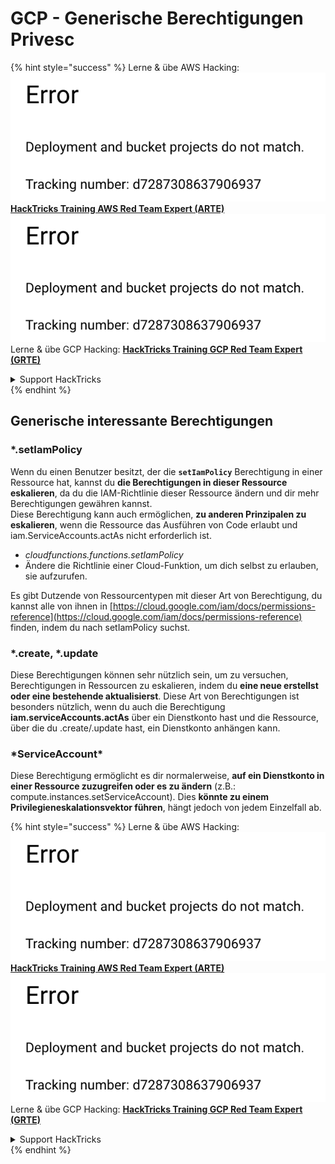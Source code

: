 # GCP - Generische Berechtigungen Privesc

{% hint style="success" %}
Lerne & übe AWS Hacking:<img src="../../../.gitbook/assets/image (1) (1).png" alt="" data-size="line">[**HackTricks Training AWS Red Team Expert (ARTE)**](https://training.hacktricks.xyz/courses/arte)<img src="../../../.gitbook/assets/image (1) (1).png" alt="" data-size="line">\
Lerne & übe GCP Hacking: <img src="../../../.gitbook/assets/image (2).png" alt="" data-size="line">[**HackTricks Training GCP Red Team Expert (GRTE)**<img src="../../../.gitbook/assets/image (2).png" alt="" data-size="line">](https://training.hacktricks.xyz/courses/grte)

<details>

<summary>Support HackTricks</summary>

* Überprüfe die [**Abonnementpläne**](https://github.com/sponsors/carlospolop)!
* **Tritt der** 💬 [**Discord-Gruppe**](https://discord.gg/hRep4RUj7f) oder der [**Telegram-Gruppe**](https://t.me/peass) bei oder **folge** uns auf **Twitter** 🐦 [**@hacktricks\_live**](https://twitter.com/hacktricks\_live)**.**
* **Teile Hacking-Tricks, indem du PRs an die** [**HackTricks**](https://github.com/carlospolop/hacktricks) und [**HackTricks Cloud**](https://github.com/carlospolop/hacktricks-cloud) GitHub-Repos sendest.

</details>
{% endhint %}

## Generische interessante Berechtigungen

### \*.setIamPolicy

Wenn du einen Benutzer besitzt, der die **`setIamPolicy`** Berechtigung in einer Ressource hat, kannst du **die Berechtigungen in dieser Ressource eskalieren**, da du die IAM-Richtlinie dieser Ressource ändern und dir mehr Berechtigungen gewähren kannst.\
Diese Berechtigung kann auch ermöglichen, **zu anderen Prinzipalen zu eskalieren**, wenn die Ressource das Ausführen von Code erlaubt und iam.ServiceAccounts.actAs nicht erforderlich ist.

* _cloudfunctions.functions.setIamPolicy_
* Ändere die Richtlinie einer Cloud-Funktion, um dich selbst zu erlauben, sie aufzurufen.

Es gibt Dutzende von Ressourcentypen mit dieser Art von Berechtigung, du kannst alle von ihnen in [https://cloud.google.com/iam/docs/permissions-reference](https://cloud.google.com/iam/docs/permissions-reference) finden, indem du nach setIamPolicy suchst.

### \*.create, \*.update

Diese Berechtigungen können sehr nützlich sein, um zu versuchen, Berechtigungen in Ressourcen zu eskalieren, indem du **eine neue erstellst oder eine bestehende aktualisierst**. Diese Art von Berechtigungen ist besonders nützlich, wenn du auch die Berechtigung **iam.serviceAccounts.actAs** über ein Dienstkonto hast und die Ressource, über die du .create/.update hast, ein Dienstkonto anhängen kann.

### \*ServiceAccount\*

Diese Berechtigung ermöglicht es dir normalerweise, **auf ein Dienstkonto in einer Ressource zuzugreifen oder es zu ändern** (z.B.: compute.instances.setServiceAccount). Dies **könnte zu einem Privilegieneskalationsvektor führen**, hängt jedoch von jedem Einzelfall ab.

{% hint style="success" %}
Lerne & übe AWS Hacking:<img src="../../../.gitbook/assets/image (1) (1).png" alt="" data-size="line">[**HackTricks Training AWS Red Team Expert (ARTE)**](https://training.hacktricks.xyz/courses/arte)<img src="../../../.gitbook/assets/image (1) (1).png" alt="" data-size="line">\
Lerne & übe GCP Hacking: <img src="../../../.gitbook/assets/image (2).png" alt="" data-size="line">[**HackTricks Training GCP Red Team Expert (GRTE)**<img src="../../../.gitbook/assets/image (2).png" alt="" data-size="line">](https://training.hacktricks.xyz/courses/grte)

<details>

<summary>Support HackTricks</summary>

* Überprüfe die [**Abonnementpläne**](https://github.com/sponsors/carlospolop)!
* **Tritt der** 💬 [**Discord-Gruppe**](https://discord.gg/hRep4RUj7f) oder der [**Telegram-Gruppe**](https://t.me/peass) bei oder **folge** uns auf **Twitter** 🐦 [**@hacktricks\_live**](https://twitter.com/hacktricks\_live)**.**
* **Teile Hacking-Tricks, indem du PRs an die** [**HackTricks**](https://github.com/carlospolop/hacktricks) und [**HackTricks Cloud**](https://github.com/carlospolop/hacktricks-cloud) GitHub-Repos sendest.

</details>
{% endhint %}

